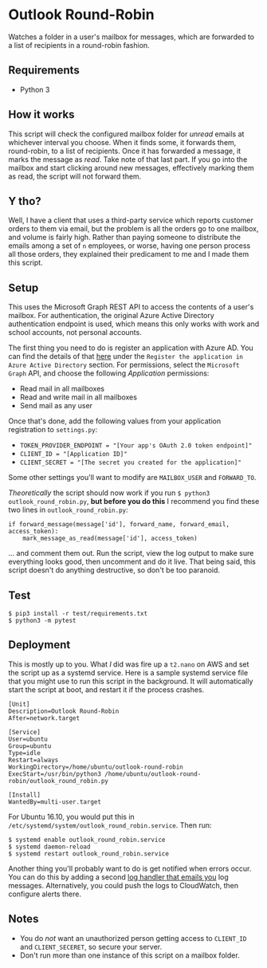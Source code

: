 # Outlook Round-Robin

Watches a folder in a user's mailbox for messages, which are 
forwarded to a list of recipients in a round-robin fashion.

## Requirements
- Python 3

## How it works

This script will check the configured mailbox folder for *unread* emails at whichever interval you choose. When it finds 
some, it forwards them, round-robin, to a list of recipients. Once it has forwarded a message, it marks the message 
as *read*. Take note of that last part. If you go into the mailbox and start clicking around new messages, effectively 
marking them as read, the script will not forward them. 

## Y tho?

Well, I have a client that uses a third-party service which reports customer orders to them via email, but the problem is all the 
orders go to one mailbox, and volume is fairly high. Rather than paying someone to distribute the emails among a set of `n` employees, 
or worse, having one person process all those orders, they explained their predicament to me and I made them this script. 

## Setup

This uses the Microsoft Graph REST API to access the contents of a user's mailbox. For authentication, the 
original Azure Active Directory authentication endpoint is used, which means this only works with work and 
school accounts, not personal accounts.

The first thing you need to do is register an application with Azure AD. You can find the details of that [here](https://graph.microsoft.io/en-us/docs/authorization/app_only) 
under the `Register the application in Azure Active Directory` section. For permissions, select the `Microsoft Graph` API, and choose the 
following *Application* permissions:
- Read mail in all mailboxes
- Read and write mail in all mailboxes
- Send mail as any user

Once that's done, add the following values from your application registration to `settings.py`:
- `TOKEN_PROVIDER_ENDPOINT = "[Your app's OAuth 2.0 token endpoint]"`
- `CLIENT_ID = "[Application ID]"`
- `CLIENT_SECRET = "[The secret you created for the application]"`

Some other settings you'll want to modify are `MAILBOX_USER` and `FORWARD_TO`.

*Theoretically* the script should now work if you run `$ python3 outlook_round_robin.py`, **but before 
you do this** I recommend you find these two lines in `outlook_round_robin.py`:

```
if forward_message(message['id'], forward_name, forward_email, access_token):
    mark_message_as_read(message['id'], access_token)
```

... and comment them out. Run the script, view the log output to make sure everything looks good, then uncomment and do it live. 
That being said, this script doesn't do anything destructive, so don't be too paranoid.

## Test

```
$ pip3 install -r test/requirements.txt
$ python3 -m pytest
```

## Deployment

This is mostly up to you. What *I* did was fire up a `t2.nano` on AWS and set the script up as a systemd service. Here is a sample systemd 
service file that you might use to run this script in the background. It will automatically start the script at boot, and restart it if the 
process crashes. 

```
[Unit]
Description=Outlook Round-Robin
After=network.target

[Service]
User=ubuntu
Group=ubuntu
Type=idle
Restart=always
WorkingDirectory=/home/ubuntu/outlook-round-robin
ExecStart=/usr/bin/python3 /home/ubuntu/outlook-round-robin/outlook_round_robin.py

[Install]
WantedBy=multi-user.target
```

For Ubuntu 16.10, you would put this in `/etc/systemd/system/outlook_round_robin.service`. Then run:

```
$ systemd enable outlook_round_robin.service
$ systemd daemon-reload
$ systemd restart outlook_round_robin.service
```

Another thing you'll probably want to do is get notified when errors occur. You can do this by adding a second [log handler that emails you](https://docs.python.org/3/library/logging.handlers.html#smtphandler)
log messages. Alternatively, you could push the logs to CloudWatch, then configure alerts there.

## Notes
- You do *not* want an unauthorized person getting access to `CLIENT_ID` and `CLIENT_SECERET`, so secure your server.
- Don't run more than one instance of this script on a mailbox folder.
